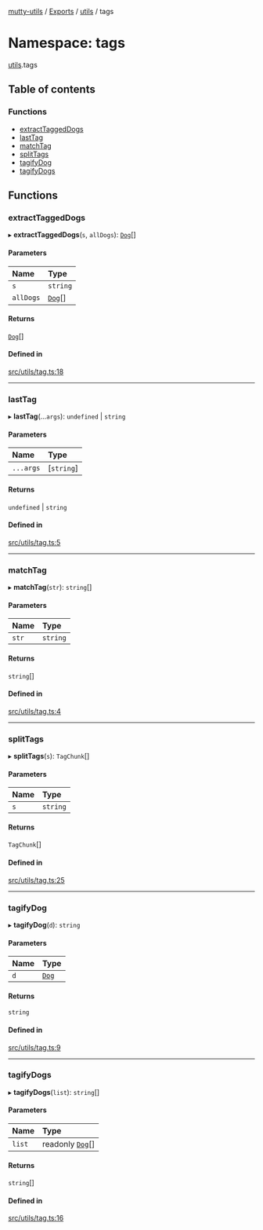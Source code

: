 [mutty-utils](../README.md) / [Exports](../modules.md) / [utils](utils.md) / tags

# Namespace: tags

[utils](utils.md).tags

## Table of contents

### Functions

- [extractTaggedDogs](utils.tags.md#extracttaggeddogs)
- [lastTag](utils.tags.md#lasttag)
- [matchTag](utils.tags.md#matchtag)
- [splitTags](utils.tags.md#splittags)
- [tagifyDog](utils.tags.md#tagifydog)
- [tagifyDogs](utils.tags.md#tagifydogs)

## Functions

### extractTaggedDogs

▸ **extractTaggedDogs**(`s`, `allDogs`): [`Dog`](../interfaces/Dog.md)[]

#### Parameters

| Name | Type |
| :------ | :------ |
| `s` | `string` |
| `allDogs` | [`Dog`](../interfaces/Dog.md)[] |

#### Returns

[`Dog`](../interfaces/Dog.md)[]

#### Defined in

[src/utils/tag.ts:18](https://github.com/jonlaing/mutty-utils/blob/3ab5f76/src/utils/tag.ts#L18)

___

### lastTag

▸ **lastTag**(...`args`): `undefined` \| `string`

#### Parameters

| Name | Type |
| :------ | :------ |
| `...args` | [`string`] |

#### Returns

`undefined` \| `string`

#### Defined in

[src/utils/tag.ts:5](https://github.com/jonlaing/mutty-utils/blob/3ab5f76/src/utils/tag.ts#L5)

___

### matchTag

▸ **matchTag**(`str`): `string`[]

#### Parameters

| Name | Type |
| :------ | :------ |
| `str` | `string` |

#### Returns

`string`[]

#### Defined in

[src/utils/tag.ts:4](https://github.com/jonlaing/mutty-utils/blob/3ab5f76/src/utils/tag.ts#L4)

___

### splitTags

▸ **splitTags**(`s`): `TagChunk`[]

#### Parameters

| Name | Type |
| :------ | :------ |
| `s` | `string` |

#### Returns

`TagChunk`[]

#### Defined in

[src/utils/tag.ts:25](https://github.com/jonlaing/mutty-utils/blob/3ab5f76/src/utils/tag.ts#L25)

___

### tagifyDog

▸ **tagifyDog**(`d`): `string`

#### Parameters

| Name | Type |
| :------ | :------ |
| `d` | [`Dog`](../interfaces/Dog.md) |

#### Returns

`string`

#### Defined in

[src/utils/tag.ts:9](https://github.com/jonlaing/mutty-utils/blob/3ab5f76/src/utils/tag.ts#L9)

___

### tagifyDogs

▸ **tagifyDogs**(`list`): `string`[]

#### Parameters

| Name | Type |
| :------ | :------ |
| `list` | readonly [`Dog`](../interfaces/Dog.md)[] |

#### Returns

`string`[]

#### Defined in

[src/utils/tag.ts:16](https://github.com/jonlaing/mutty-utils/blob/3ab5f76/src/utils/tag.ts#L16)
